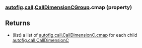 ### [autofig](autofig.md).[call](autofig.call.md).[CallDimensionCGroup](autofig.call.CallDimensionCGroup.md).cmap (property)




Returns
---------
* (list) a list of  [autofig.call.CallDimensionC.cmap](autofig.call.CallDimensionC.cmap.md) for each child
    [autofig.call.CallDimensionC](autofig.call.CallDimensionC.md)

